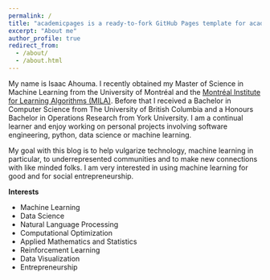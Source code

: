 ```yaml
---
permalink: /
title: "academicpages is a ready-to-fork GitHub Pages template for academic personal websites"
excerpt: "About me"
author_profile: true
redirect_from: 
  - /about/
  - /about.html
---
```


 My name is Isaac Ahouma. I recently obtained my Master of Science in Machine Learning from the University of Montréal and the [Montréal Institute for Learning Algorithms (MILA)](https://mila.quebec/en/). Before that I received a Bachelor in Computer Science from The University of British Columbia and a Honours Bachelor in Operations Research from York University. I am a continual learner and enjoy working on personal projects involving software engineering, python, data science or machine learning.

My goal with this blog is to help vulgarize technology, machine learning in particular, to underrepresented communities and to make new connections with like minded folks. I am very interested in using machine learning for good and for social entrepreneurship.

**Interests**

* Machine Learning
* Data Science
* Natural Language Processing
* Computational Optimization
* Applied Mathematics and Statistics
* Reinforcement Learning
* Data Visualization
* Entrepreneurship

